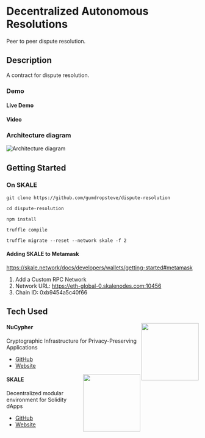 # Decentralized Autonomous Resolutions
Peer to peer dispute resolution.

## Description
A contract for dispute resolution.

### Demo
#### Live Demo

#### Video

### Architecture diagram
![Architecture diagram](https://lh6.googleusercontent.com/hhJNb3d6yjgxGsyO_2HoI6AyCVFCIg29gV8Vv3GBFNG--kS_O19Qrl_5-cs7fnaK75R9u8HquF8Hhj0ZptUxGvLSNMQuLwlzXQF6xFu62WtdEV0OQtTcSFnx0Kd5pwuARYnsSe1h)

## Getting Started
### On SKALE
```
git clone https://github.com/gumdropsteve/dispute-resolution

cd dispute-resolution

npm install

truffle compile

truffle migrate --reset --network skale -f 2
```

#### Adding SKALE to Metamask
https://skale.network/docs/developers/wallets/getting-started#metamask
1. Add a Custom RPC Network
2. Network URL: https://eth-global-0.skalenodes.com:10456
3. Chain ID: 0xb9454a5c40f66

## Tech Used
<img align="right" width="150" height="150" src="https://lh6.googleusercontent.com/3WDXeY6cvDfW5-P6rmqtun9dRYYCtQa_c4MFqjNssE2CE4h2t8VfG5iHMADLNaX-Mq8kS7hQeEe99DV7lA-1tpCbtxirq6MFuMiJJQoSJU3vrCpNCuzLzbWWby2Ug7qAn9jfeVKt">

#### NuCypher
Cryptographic Infrastructure for Privacy-Preserving Applications
- [GitHub](https://github.com/nucypher/)
- [Website](https://www.nucypher.com/)

<img align="right" width="150" height="150" src="https://lh3.googleusercontent.com/YSzrZ4MAb3oDhGDo1d0yZ-ET8Bhb5b6RUbKJGXqKPMSFNEt8kKtqDQmyc7TZn6uQJllHQlU6VQxdt3uw2EW_RQEG6dU5py3d3VGcCtOY2U79rbHq5u4rpGFh8lBbnQQzDp7iLO34">

#### SKALE
Decentralized modular environment for Solidity dApps
- [GitHub](https://github.com/skalenetwork/)
- [Website](https://skale.network/)
